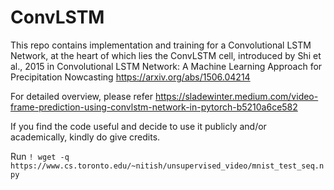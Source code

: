 # ConvLSTM

This repo contains implementation and training for a Convolutional LSTM Network, at the heart of 
which lies the ConvLSTM cell, introduced by Shi et al., 2015 in 
Convolutional LSTM Network: A Machine Learning Approach for Precipitation Nowcasting https://arxiv.org/abs/1506.04214

For detailed overview, please refer 
https://sladewinter.medium.com/video-frame-prediction-using-convlstm-network-in-pytorch-b5210a6ce582

If you find the code useful and decide to use it publicly and/or academically, kindly do give credits.

Run `! wget -q https://www.cs.toronto.edu/~nitish/unsupervised_video/mnist_test_seq.npy`
